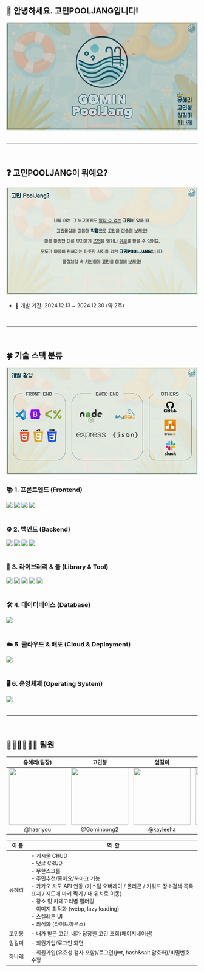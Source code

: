 ## 🙌 안녕하세요. 고민POOLJANG입니다!

![gomin-pooljang](/static/images/readme/1.png)  
<br>

<hr>
<br>

## ❓ 고민POOLJANG이 뭐예요?

![gomin-pooljang](/static/images/readme/2.png)

- 📆 개발 기간: 2024.12.13 ~ 2024.12.30 (약 2주)
<br>
<hr>
<br>


## 🍀 기술 스택 분류
![gomin-pooljang](/static/images/readme/3.png)

### 📚 1. 프론트엔드 (Frontend)

<div align='left'> <img src="https://img.shields.io/badge/html5-E34F26?style=for-the-badge&logo=html5&logoColor=white"> <img src="https://img.shields.io/badge/css-1572B6?style=for-the-badge&logo=css3&logoColor=white"> <img src="https://img.shields.io/badge/javascript-F7DF1E?style=for-the-badge&logo=javascript&logoColor=black"> <img src="https://img.shields.io/badge/Bootstrap-7952B3?style=for-the-badge&logo=bootstrap&logoColor=white"> </div>
<br>

### ⚙️ 2. 백엔드 (Backend)

<div align='left'> <img src="https://img.shields.io/badge/Node.js-339933?style=for-the-badge&logo=Node.js&logoColor=white"/> <img src="https://img.shields.io/badge/Express-000000?style=for-the-badge&logo=Express&logoColor=white"/> <img src="https://img.shields.io/badge/EJS-808080?style=for-the-badge&logo=ejs&logoColor=white"/> <img src="https://img.shields.io/badge/JSON-000000?style=for-the-badge&logo=json&logoColor=white"/> </div>
<br>

### 🔌 3. 라이브러리 & 툴 (Library & Tool)

<div align='left'> <img src="https://img.shields.io/badge/Axios-%23593d88.svg?style=for-the-badge&logoColor=000000"> <img src="https://img.shields.io/badge/Visual Studio Code-007ACC?style=for-the-badge&logo=Visual Studio&logoColor=white"/> <img src="https://img.shields.io/badge/github-181717?style=for-the-badge&logo=github&logoColor=white"> <img src="https://img.shields.io/badge/git-F05032?style=for-the-badge&logo=git&logoColor=white"> <img src="https://img.shields.io/badge/Slack-4A154B?style=for-the-badge&logo=slack&logoColor=white"/> </div>
<br>

### 🛠️ 4. 데이터베이스 (Database)

<div align='left'> <img src="https://img.shields.io/badge/MySQL-4479A1?style=for-the-badge&logo=MySQL&logoColor=white"/> </div>
<br>

### ☁️ 5. 클라우드 & 배포 (Cloud & Deployment)

<div align='left'> <img src="https://img.shields.io/badge/Amazon AWS-232F3E?style=for-the-badge&logo=amazonaws&logoColor=white"/> </div>
<br>

### 🖥️ 6. 운영체제 (Operating System)

<div align='left'> <img src="https://img.shields.io/badge/Ubuntu-E95420?style=for-the-badge&logo=Ubuntu&logoColor=white"/> </div>
<br>
<hr>
<br>

## 🧑🏻‍💻👩🏻‍💻 팀원
| **유혜리(팀장)** | **고민봉** | **임길미** | **하나래** |
| :------: |  :------: |  :------: |  :------: |
| [<img src="https://avatars.githubusercontent.com/u/186003925?v=4?s=400&u=621eb447ca2a6cfff4542f203245b89588f29d66&v=4" height=150 width=150> <br/> @haeriyou](https://github.com/haeriyou) | [<img src="https://avatars.githubusercontent.com/u/190364619?v=4" height=150 width=150> <br/> @Gominbong2](https://github.com/Gominbong2) |[<img src="https://avatars.githubusercontent.com/u/118340082?v=4" height=150 width=150> <br/> @kayleeha](https://github.com/kayleeha) |[<img src="https://avatars.githubusercontent.com/u/133945249?v=4" height=150 width=150> <br/> @1roo](https://github.com/1roo) |




|&nbsp;&nbsp;이&nbsp;름&nbsp;&nbsp;| 역&nbsp;&nbsp;할 |
| -------- | ------- |
|유혜리| - 게시물 CRUD<br> - 댓글 CRUD<br> - 무한스크롤<br> - 주민추천/좋아요/북마크 기능<br> - 카카오 지도 API 연동 (커스텀 오버레이 / 폴리곤 / 키워드 장소검색 목록 표시 / 지도에 마커 찍기 / 내 위치로 이동)<br> - 장소 및 카테고리별 필터링<br> - 이미지 최적화 (webp, lazy loading)<br> - 스켈레톤 UI<br> - 최적화 (라이트하우스) |
| 고민봉 | - 내가 받은 고민, 내가 답장한 고민 조회(페이지네이션) |
| 임길미 | - 회원가입/로그인 화면 |
| 하나래 | - 회원가입(유효성 검사 포함)/로그인(jwt, hash&salt 암호화)/비밀번호 수정 |

